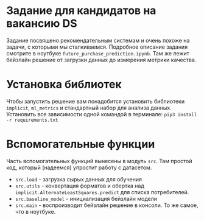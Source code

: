 # Задание для кандидатов на вакансию DS
Задание посвящено рекомендательным системам и очень похоже на задачи, с которыми мы сталкиваемся.
Подробное описание задания смотрите в ноутбуке `future_purchase_prediction.ipynb`.
Там же лежит бейзлайн решение от загрузки данных до измерения метрики качества.

# Установка библиотек
Чтобы запустить решение вам понадобится установить библиотеки `implicit`, `ml_metrics` и стандартный набор для анализа данных.
Установить все зависимости одной командой в терминале: 
`pip3 install -r requirements.txt`

# Вспомогательные функции
Часть вспомогательных функций вынесены в модуль `src`.
Там простой код, который (надеемся) упростит работу с датасетом.    
- `src.load` - загрузка сырых данных для обучения
- `src.utils` - конвертация форматов и обертка над `implicit.AlternateLeastSquares.predict` для списка потребителей.
- `src.baseline_model` - инициализация бейзлайн модели
- `src.main` - воспроизводит бейзлайн решение в консоли. То же самое, что в ноутбуке.

